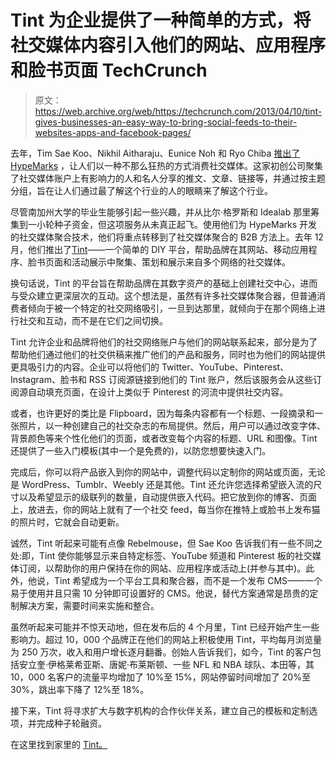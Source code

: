 # Tint 为企业提供了一种简单的方式，将社交媒体内容引入他们的网站、应用程序和脸书页面 TechCrunch

> 原文：<https://web.archive.org/web/https://techcrunch.com/2013/04/10/tint-gives-businesses-an-easy-way-to-bring-social-feeds-to-their-websites-apps-and-facebook-pages/>

去年，Tim Sae Koo、Nikhil Aitharaju、Eunice Noh 和 Ryo Chiba [推出了 HypeMarks](https://web.archive.org/web/20221206185751/http://www.businessinsider.com/usc-students-launch-hypemarks-2012-7) ，让人们以一种不那么狂热的方式消费社交媒体。这家初创公司聚集了社交媒体账户上有影响力的人和名人分享的推文、文章、链接等，并通过按主题分组，旨在让人们通过最了解这个行业的人的眼睛来了解这个行业。

尽管南加州大学的毕业生能够引起一些兴趣，并从比尔·格罗斯和 Idealab 那里筹集到一小轮种子资金，但这项服务从未真正起飞。使用他们为 HypeMarks 开发的社交媒体聚合技术，他们将重点转移到了社交媒体聚合的 B2B 方法上。去年 12 月，他们推出了[Tint](https://web.archive.org/web/20221206185751/http://www.tintup.com/)——一个简单的 DIY 平台，帮助品牌在其网站、移动应用程序、脸书页面和活动展示中聚集、策划和展示来自多个网络的社交媒体。

换句话说，Tint 的平台旨在帮助品牌在其数字资产的基础上创建社交中心，进而与受众建立更深层次的互动。这个想法是，虽然有许多社交媒体聚合器，但普通消费者倾向于被一个特定的社交网络吸引，一旦到达那里，就倾向于在那个网络上进行社交和互动，而不是在它们之间切换。

Tint 允许企业和品牌将他们的社交网络账户与他们的网站联系起来，部分是为了帮助他们通过他们的社交供稿来推广他们的产品和服务，同时也为他们的网站提供更具吸引力的内容。企业可以将他们的 Twitter、YouTube、Pinterest、Instagram、脸书和 RSS 订阅源链接到他们的 Tint 账户，然后该服务会从这些订阅源自动填充页面，在设计上类似于 Pinterest 的河流中提供社交内容。

或者，也许更好的类比是 Flipboard，因为每条内容都有一个标题、一段摘录和一张照片，以一种创建自己的社交杂志的布局提供。然后，用户可以通过改变字体、背景颜色等来个性化他们的页面，或者改变每个内容的标题、URL 和图像。Tint 还提供了一些入门模板(其中一个是免费的)，以防您想要快速入门。

完成后，你可以将产品嵌入到你的网站中，调整代码以定制你的网站或页面，无论是 WordPress、Tumblr、Weebly 还是其他。Tint 还允许您选择希望嵌入流的尺寸以及希望显示的级联列的数量，自动提供嵌入代码。把它放到你的博客、页面上，放进去，你的网站上就有了一个社交 feed，每当你在推特上或脸书上发布猫的照片时，它就会自动更新。

诚然，Tint 听起来可能有点像 Rebelmouse，但 Sae Koo 告诉我们有一些不同之处:即，Tint 使你能够显示来自特定标签、YouTube 频道和 Pinterest 板的社交媒体订阅，以帮助你的用户保持在你的网站、应用程序或活动上(并参与其中)。此外，他说，Tint 希望成为一个平台工具和聚合器，而不是一个发布 CMS——一个易于使用并且只需 10 分钟即可设置好的 CMS。他说，替代方案通常是昂贵的定制解决方案，需要时间来实施和整合。

虽然听起来可能并不惊天动地，但在发布后的 4 个月里，Tint 已经开始产生一些影响力。超过 10，000 个品牌正在他们的网站上积极使用 Tint，平均每月浏览量为 250 万次，收入和用户增长逐月翻番。创始人告诉我们，如今，Tint 的客户包括安立奎·伊格莱希亚斯、唐妮·布莱斯顿、一些 NFL 和 NBA 球队、本田等，其 10，000 名客户的流量平均增加了 10%至 15%，网站停留时间增加了 20%至 30%，跳出率下降了 12%至 18%。

接下来，Tint 将寻求扩大与数字机构的合作伙伴关系，建立自己的模板和定制选项，并完成种子轮融资。

在这里找到家里的 [Tint。](https://web.archive.org/web/20221206185751/http://www.tintup.com/)